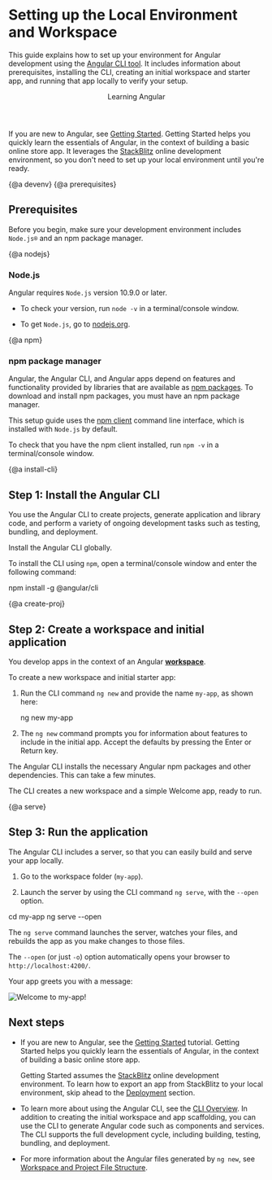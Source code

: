 # Setting up the Local Environment and Workspace


This guide explains how to set up your environment for Angular development using the [Angular CLI tool](cli "CLI command reference"). 
It includes information about prerequisites, installing the CLI, creating an initial workspace and starter app, and running that app locally to verify your setup. 


<div class="callout is-helpful">
<header>Learning Angular</header>

If you are new to Angular, see [Getting Started](start). Getting Started helps you quickly learn the essentials of Angular, in the context of building a basic online store app. It leverages the [StackBlitz](https://stackblitz.com/) online development environment, so you don't need to set up your local environment until you're ready. 


</div> 


{@a devenv}
{@a prerequisites}
## Prerequisites 

Before you begin, make sure your development environment includes `Node.js®` and an npm package manager. 

{@a nodejs}
### Node.js

Angular requires `Node.js` version 10.9.0 or later.

* To check your version, run `node -v` in a terminal/console window.

* To get `Node.js`, go to [nodejs.org](https://nodejs.org "Nodejs.org").

{@a npm}
### npm package manager

Angular, the Angular CLI, and Angular apps depend on features and functionality provided by libraries that are available as [npm packages](https://docs.npmjs.com/getting-started/what-is-npm). To download and install npm packages, you must have an npm package manager. 

This setup guide uses the [npm client](https://docs.npmjs.com/cli/install) command line interface, which is installed with `Node.js` by default. 

To check that you have the npm client installed, run `npm -v` in a terminal/console window.


{@a install-cli}

## Step 1: Install the Angular CLI

You use the Angular CLI 
to create projects, generate application and library code, and perform a variety of ongoing development tasks such as testing, bundling, and deployment.

Install the Angular CLI globally. 

To install the CLI using `npm`, open a terminal/console window and enter the following command:


<code-example language="sh" class="code-shell">
  npm install -g @angular/cli

</code-example>



{@a create-proj}

## Step 2: Create a workspace and initial application

You develop apps in the context of an Angular [**workspace**](guide/glossary#workspace). 

To create a new workspace and initial starter app: 

1. Run the CLI command `ng new` and provide the name `my-app`, as shown here: 

    <code-example language="sh" class="code-shell">
      ng new my-app

    </code-example>

2. The `ng new` command prompts you for information about features to include in the initial app. Accept the defaults by pressing the Enter or Return key. 

The Angular CLI installs the necessary Angular npm packages and other dependencies. This can take a few minutes. 

The CLI creates a new workspace and a simple Welcome app, ready to run. 


{@a serve}

## Step 3: Run the application

The Angular CLI includes a server, so that you can easily build and serve your app locally.

1. Go to the workspace folder (`my-app`).

1. Launch the server by using the CLI command `ng serve`, with the `--open` option.

<code-example language="sh" class="code-shell">
  cd my-app
  ng serve --open
</code-example>

The `ng serve` command launches the server, watches your files,
and rebuilds the app as you make changes to those files.

The `--open` (or just `-o`) option automatically opens your browser
to `http://localhost:4200/`.

Your app greets you with a message:


<div class="lightbox">
  <img src='generated/images/guide/setup-local/app-works.png' alt="Welcome to my-app!">
</div>


## Next steps


* If you are new to Angular, see the [Getting Started](start) tutorial. Getting Started helps you quickly learn the essentials of Angular, in the context of building a basic online store app. 

  <div class="alert is-helpful">
  
  Getting Started assumes the [StackBlitz](https://stackblitz.com/) online development environment. 
  To learn how to export an app from StackBlitz to your local environment, skip ahead to the [Deployment](start/deployment "Getting Started: Deployment") section. 

  </div>


* To learn more about using the Angular CLI, see the [CLI Overview](cli "CLI Overview"). In addition to creating the initial workspace and app scaffolding, you can use the CLI to generate Angular code such as components and services. The CLI supports the full development cycle, including building, testing, bundling, and deployment. 


* For more information about the Angular files generated by `ng new`, see [Workspace and Project File Structure](guide/file-structure).

